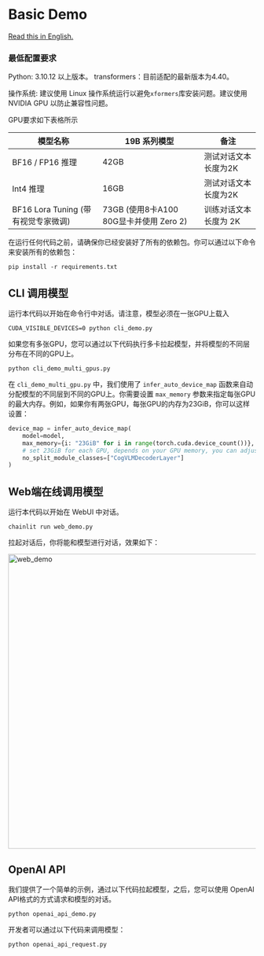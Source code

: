 # Basic Demo

[Read this in English.](./README.md)

### 最低配置要求

Python: 3.10.12 以上版本。
transformers：目前适配的最新版本为4.40。

操作系统: 建议使用 Linux 操作系统运行以避免`xformers`库安装问题。建议使用 NVIDIA GPU 以防止兼容性问题。

GPU要求如下表格所示

| 模型名称                        | 19B 系列模型                        | 备注           |
|-----------------------------|---------------------------------|--------------|
| BF16 / FP16 推理              | 42GB                            | 测试对话文本长度为2K  | 
| Int4    推理                  | 16GB                            | 测试对话文本长度为2K  |
| BF16 Lora Tuning (带有视觉专家微调) | 73GB (使用8卡A100 80G显卡并使用 Zero 2) | 训练对话文本长度为 2K |

在运行任何代码之前，请确保你已经安装好了所有的依赖包。你可以通过以下命令来安装所有的依赖包：

```shell
pip install -r requirements.txt
```

## CLI 调用模型

运行本代码以开始在命令行中对话。请注意，模型必须在一张GPU上载入

```shell
CUDA_VISIBLE_DEVICES=0 python cli_demo.py
```

如果您有多张GPU，您可以通过以下代码执行多卡拉起模型，并将模型的不同层分布在不同的GPU上。

```shell
python cli_demo_multi_gpus.py
```

在 `cli_demo_multi_gpu.py` 中，我们使用了 `infer_auto_device_map`
函数来自动分配模型的不同层到不同的GPU上。你需要设置 `max_memory` 参数来指定每张GPU的最大内存。例如，如果你有两张GPU，每张GPU的内存为23GiB，你可以这样设置：

```python
device_map = infer_auto_device_map(
    model=model,
    max_memory={i: "23GiB" for i in range(torch.cuda.device_count())},
    # set 23GiB for each GPU, depends on your GPU memory, you can adjust this value
    no_split_module_classes=["CogVLMDecoderLayer"]
)
```

## Web端在线调用模型

运行本代码以开始在 WebUI 中对话。

```shell
chainlit run web_demo.py
```

拉起对话后，你将能和模型进行对话，效果如下：

<img src="../resources/web_demo.png" alt="web_demo" width="600" />

## OpenAI API

我们提供了一个简单的示例，通过以下代码拉起模型，之后，您可以使用 OpenAI API格式的方式请求和模型的对话。

```shell
python openai_api_demo.py
```

开发者可以通过以下代码来调用模型：

```shell
python openai_api_request.py
```




